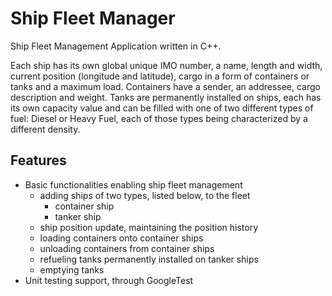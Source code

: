 # Ship Fleet Manager

Ship Fleet Management Application written in C++. 

Each ship has its own global unique IMO number, a name, length and width, current position (longitude and latitude), cargo in a form of containers or tanks and a maximum load. Containers have a sender, an addressee, cargo description and weight. Tanks are permanently installed on ships, each has its own capacity value and can be filled with one of two different types of fuel: Diesel or Heavy Fuel, each of those types being characterized by a different density. 

## Features
 - Basic functionalities enabling ship fleet management
   - adding ships of two types, listed below, to the fleet
     - container ship
     - tanker ship
   - ship position update, maintaining the position history 
   - loading containers onto container ships
   - unloading containers from container ships
   - refueling tanks permanently installed on tanker ships
   - emptying tanks 
 - Unit testing support, through GoogleTest
